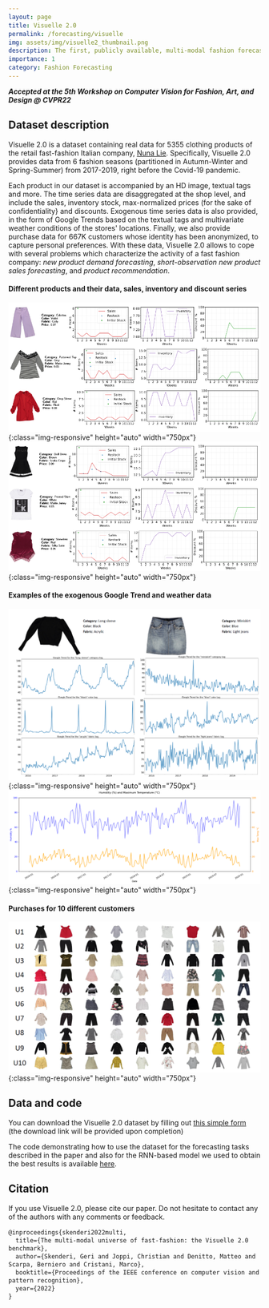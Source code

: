 ```yaml
---
layout: page
title: Visuelle 2.0
permalink: /forecasting/visuelle
img: assets/img/visuelle2_thumbnail.png
description: The first, publicly available, multi-modal fashion forecasting dataset based on real-world data. 
importance: 1
category: Fashion Forecasting
---
```

***Accepted at the 5th Workshop on Computer Vision for Fashion, Art, and Design @ CVPR22***

## Dataset description
Visuelle 2.0 is a dataset containing real data for 5355 clothing products of  the retail fast-fashion Italian company, [Nuna Lie](https://www.nunalie.it/en/). Specifically, Visuelle 2.0 provides data from 6 fashion seasons (partitioned in Autumn-Winter and Spring-Summer) from 2017-2019, right before the Covid-19 pandemic. 

Each product in our dataset is accompanied by an HD image, textual tags and more. The time series data are disaggregated at the shop level, and include the sales, inventory stock, max-normalized prices (for the sake of confidentiality} and discounts. Exogenous time series data is also provided, in the form of Google Trends based on the textual tags and multivariate weather conditions of the stores' locations. Finally, we also provide purchase data for 667K customers whose identity has been anonymized, to capture personal preferences. With these data, Visuelle 2.0 allows to cope with several problems which characterize the activity of a fast fashion company: *new product demand forecasting*, *short-observation new product sales forecasting*, and *product recommendation*.

#### Different products and their data, sales, inventory and discount series
![Examples of different products and their data](/assets/img/vis2/ex2.png "Examples of different products and their data"){:class="img-responsive" height="auto" width="750px"}
![](/assets/img/vis2/ex1.png){:class="img-responsive" height="auto" width="750px"}

#### Examples of the exogenous Google Trend and weather data
![Example of the exogenous Google Trend data](/assets/img/vis2/gtrends.png "Example of the exogenous Google Trend data"){:class="img-responsive" height="auto" width="750px"}
![Extract of the exogenous weather data](/assets/img/vis2/weather.png "Extract of the exogenous weather data"){:class="img-responsive" height="auto" width="750px"}

#### Purchases for 10 different customers
![Purchases for 10 different customers](/assets/img/vis2/customer_purchases.png "Purchases for 10 different customers"){:class="img-responsive" height="auto" width="750px"}


## Data and code
You can download the Visuelle 2.0 dataset by filling out [this simple form](https://forms.gle/8Sk431AsEgCot9Kv5) (the download link will be provided upon completion)

The code demonstrating how to use the dataset for the forecasting tasks described in the paper and also for the RNN-based model we used to obtain the best results is available [here](https://github.com/HumaticsLAB/visuelle2.0-code).

## Citation
If you use Visuelle 2.0, please cite our paper. Do not hesitate to contact any of the authors with any comments or feedback.

```
@inproceedings{skenderi2022multi,
  title={The multi-modal universe of fast-fashion: the Visuelle 2.0 benchmark},
  author={Skenderi, Geri and Joppi, Christian and Denitto, Matteo and Scarpa, Berniero and Cristani, Marco},
  booktitle={Proceedings of the IEEE conference on computer vision and pattern recognition},
  year={2022}
}
```


